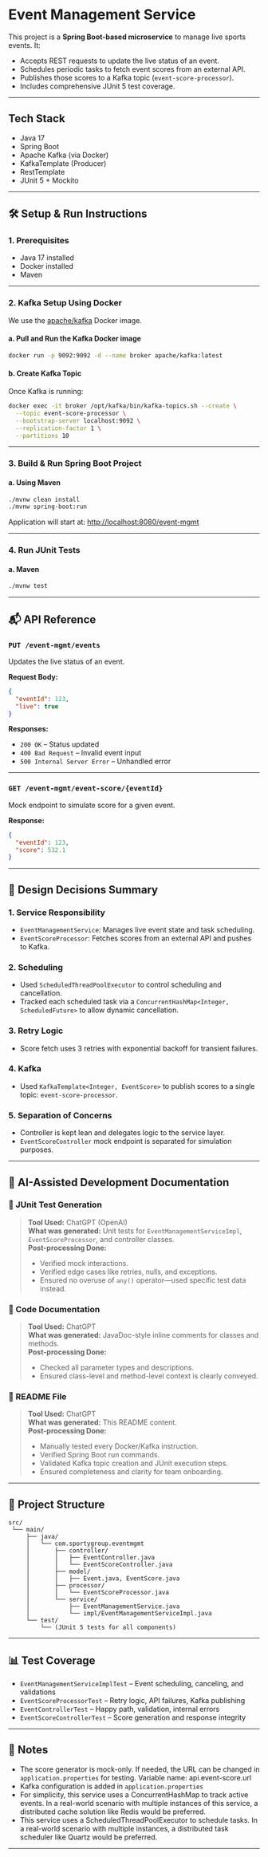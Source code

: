 # Event Management Service

This project is a **Spring Boot-based microservice** to manage live sports events. It:

- Accepts REST requests to update the live status of an event.
- Schedules periodic tasks to fetch event scores from an external API.
- Publishes those scores to a Kafka topic (`event-score-processor`).
- Includes comprehensive JUnit 5 test coverage.

---

## Tech Stack

- Java 17
- Spring Boot
- Apache Kafka (via Docker)
- KafkaTemplate (Producer)
- RestTemplate
- JUnit 5 + Mockito

---

## 🛠️ Setup & Run Instructions

### 1. Prerequisites

- Java 17 installed
- Docker installed
- Maven

---

### 2. Kafka Setup Using Docker

We use the [apache/kafka](https://hub.docker.com/r/apache/kafka) Docker image.

#### a. Pull and Run the Kafka Docker image

```bash
docker run -p 9092:9092 -d --name broker apache/kafka:latest
```

#### b. Create Kafka Topic

Once Kafka is running:

```bash
docker exec -it broker /opt/kafka/bin/kafka-topics.sh --create \
  --topic event-score-processor \
  --bootstrap-server localhost:9092 \
  --replication-factor 1 \
  --partitions 10
```

---

### 3. Build & Run Spring Boot Project

#### a. Using Maven

```bash
./mvnw clean install
./mvnw spring-boot:run
```

Application will start at: [http://localhost:8080/event-mgmt](http://localhost:8080/event-mgmt)

---

### 4. Run JUnit Tests

#### a. Maven

```bash
./mvnw test
```
---

## 📬 API Reference

### `PUT /event-mgmt/events`

Updates the live status of an event.

**Request Body:**

```json
{
  "eventId": 123,
  "live": true
}
```

**Responses:**

- `200 OK` – Status updated
- `400 Bad Request` – Invalid event input
- `500 Internal Server Error` – Unhandled error

---

### `GET /event-mgmt/event-score/{eventId}`

Mock endpoint to simulate score for a given event.

**Response:**

```json
{
  "eventId": 123,
  "score": 532.1
}
```

---

## 🧠 Design Decisions Summary

### 1. Service Responsibility

- `EventManagementService`: Manages live event state and task scheduling.
- `EventScoreProcessor`: Fetches scores from an external API and pushes to Kafka.

### 2. Scheduling

- Used `ScheduledThreadPoolExecutor` to control scheduling and cancellation.
- Tracked each scheduled task via a `ConcurrentHashMap<Integer, ScheduledFuture>` to allow dynamic cancellation.

### 3. Retry Logic

- Score fetch uses 3 retries with exponential backoff for transient failures.

### 4. Kafka

- Used `KafkaTemplate<Integer, EventScore>` to publish scores to a single topic: `event-score-processor`.

### 5. Separation of Concerns

- Controller is kept lean and delegates logic to the service layer.
- `EventScoreController` mock endpoint is separated for simulation purposes.

---

## 🤖 AI-Assisted Development Documentation

### 🔹 JUnit Test Generation

> **Tool Used:** ChatGPT (OpenAI)\
> **What was generated:** Unit tests for `EventManagementServiceImpl`, `EventScoreProcessor`, and controller classes.\
> **Post-processing Done:**
>
> - Verified mock interactions.
> - Verified edge cases like retries, nulls, and exceptions.
> - Ensured no overuse of `any()` operator—used specific test data instead.

### 🔹 Code Documentation

> **Tool Used:** ChatGPT\
> **What was generated:** JavaDoc-style inline comments for classes and methods.\
> **Post-processing Done:**
>
> - Checked all parameter types and descriptions.
> - Ensured class-level and method-level context is clearly conveyed.

### 🔹 README File

> **Tool Used:** ChatGPT\
> **What was generated:** This README content.\
> **Post-processing Done:**
>
> - Manually tested every Docker/Kafka instruction.
> - Verified Spring Boot run commands.
> - Validated Kafka topic creation and JUnit execution steps.
> - Ensured completeness and clarity for team onboarding.



---

## 📁 Project Structure

```
src/
 └── main/
     ├── java/
     │   └── com.sportygroup.eventmgmt
     │       ├── controller/
     │       │   ├── EventController.java
     │       │   └── EventScoreController.java
     │       ├── model/
     │       │   ├── Event.java, EventScore.java
     │       ├── processor/
     │       │   └── EventScoreProcessor.java
     │       └── service/
     │           ├── EventManagementService.java
     │           └── impl/EventManagementServiceImpl.java
     └── test/
         └── (JUnit 5 tests for all components)
```

---

## 📊 Test Coverage

- `EventManagementServiceImplTest` – Event scheduling, canceling, and validations
- `EventScoreProcessorTest` – Retry logic, API failures, Kafka publishing
- `EventControllerTest` – Happy path, validation, internal errors
- `EventScoreControllerTest` – Score generation and response integrity

---

## 📌 Notes

- The score generator is mock-only. If needed, the URL can be changed in `application.properties` for testing. Variable name: api.event-score.url
- Kafka configuration is added in `application.properties`
- For simplicity, this service uses a ConcurrentHashMap to track active events. In a real-world scenario with multiple instances of this service, a distributed cache solution like Redis would be preferred. 
- This service uses a ScheduledThreadPoolExecutor to schedule tasks. In a real-world scenario with multiple instances, a distributed task scheduler like Quartz would be preferred.


---